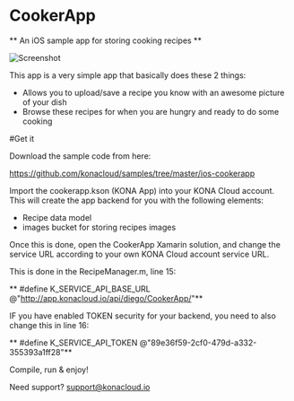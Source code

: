 # CookerApp

** An iOS sample app for storing cooking recipes **

![Screenshot](http://i.imgur.com/wn7icXy.png)

This app is a very simple app that basically does these 2 things:

- Allows you to upload/save a recipe you know with an awesome picture of your dish
- Browse these recipes for when you are hungry and ready to do some cooking

#Get it

Download the sample code from here:

https://github.com/konacloud/samples/tree/master/ios-cookerapp

Import the cookerapp.kson (KONA App) into your KONA Cloud account. This will create the app backend for you with the following elements:

- Recipe data model
- images bucket for storing recipes images

Once this is done, open the CookerApp Xamarin solution, and change the service URL according to your own KONA Cloud account service URL.

This is done in the RecipeManager.m, line 15:

** #define K_SERVICE_API_BASE_URL @"http://app.konacloud.io/api/diego/CookerApp/"**

IF you have enabled TOKEN security for your backend, you need to also change this in line 16:

** #define K_SERVICE_API_TOKEN @"89e36f59-2cf0-479d-a332-355393a1ff28"**

Compile, run & enjoy!

Need support? support@konacloud.io
